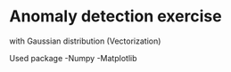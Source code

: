 # Anomaly detection exercise
with Gaussian distribution (Vectorization)

Used package
-Numpy
-Matplotlib

